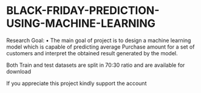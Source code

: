 # BLACK-FRIDAY-PREDICTION-USING-MACHINE-LEARNING

Research Goal:
•	The main goal of project is to design a machine learning model which is capable of predicting average Purchase
  amount for a set of customers and interpret the obtained result generated by the model. 

Both Train and test datasets are split in 70:30 ratio and are available for download

If you appreciate this project kindly support the account
